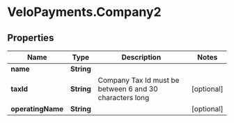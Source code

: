 # VeloPayments.Company2

## Properties

Name | Type | Description | Notes
------------ | ------------- | ------------- | -------------
**name** | **String** |  | 
**taxId** | **String** | Company Tax Id must be between 6 and 30 characters long | [optional] 
**operatingName** | **String** |  | [optional] 


